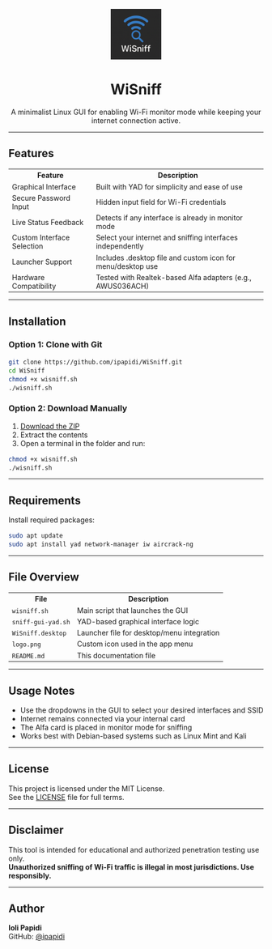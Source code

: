 <p align="center">
  <img src="logo.png" width="100" alt="WiSniff logo">
</p>

<h1 align="center">WiSniff</h1>

<p align="center">
  A minimalist Linux GUI for enabling Wi-Fi monitor mode while keeping your internet connection active.
</p>

---

## Features

<table>
  <tr>
    <th>Feature</th>
    <th>Description</th>
  </tr>
  <tr>
    <td>Graphical Interface</td>
    <td>Built with YAD for simplicity and ease of use</td>
  </tr>
  <tr>
    <td>Secure Password Input</td>
    <td>Hidden input field for Wi-Fi credentials</td>
  </tr>
  <tr>
    <td>Live Status Feedback</td>
    <td>Detects if any interface is already in monitor mode</td>
  </tr>
  <tr>
    <td>Custom Interface Selection</td>
    <td>Select your internet and sniffing interfaces independently</td>
  </tr>
  <tr>
    <td>Launcher Support</td>
    <td>Includes .desktop file and custom icon for menu/desktop use</td>
  </tr>
  <tr>
    <td>Hardware Compatibility</td>
    <td>Tested with Realtek-based Alfa adapters (e.g., AWUS036ACH)</td>
  </tr>
</table>

---

## Installation

### Option 1: Clone with Git

```bash
git clone https://github.com/ipapidi/WiSniff.git
cd WiSniff
chmod +x wisniff.sh
./wisniff.sh
```

### Option 2: Download Manually

1. [Download the ZIP](https://github.com/ipapidi/WiSniff/archive/refs/heads/main.zip)
2. Extract the contents
3. Open a terminal in the folder and run:

```bash
chmod +x wisniff.sh
./wisniff.sh
```

---

## Requirements

Install required packages:

```bash
sudo apt update
sudo apt install yad network-manager iw aircrack-ng
```

---

## File Overview

<table>
  <tr>
    <th>File</th>
    <th>Description</th>
  </tr>
  <tr>
    <td><code>wisniff.sh</code></td>
    <td>Main script that launches the GUI</td>
  </tr>
  <tr>
    <td><code>sniff-gui-yad.sh</code></td>
    <td>YAD-based graphical interface logic</td>
  </tr>
  <tr>
    <td><code>WiSniff.desktop</code></td>
    <td>Launcher file for desktop/menu integration</td>
  </tr>
  <tr>
    <td><code>logo.png</code></td>
    <td>Custom icon used in the app menu</td>
  </tr>
  <tr>
    <td><code>README.md</code></td>
    <td>This documentation file</td>
  </tr>
</table>

---

## Usage Notes

- Use the dropdowns in the GUI to select your desired interfaces and SSID
- Internet remains connected via your internal card
- The Alfa card is placed in monitor mode for sniffing
- Works best with Debian-based systems such as Linux Mint and Kali

---

## License

This project is licensed under the MIT License.  
See the [LICENSE](LICENSE) file for full terms.

---

## Disclaimer

This tool is intended for educational and authorized penetration testing use only.  
**Unauthorized sniffing of Wi-Fi traffic is illegal in most jurisdictions. Use responsibly.**

---

## Author

**Ioli Papidi**  
GitHub: [@ipapidi](https://github.com/ipapidi)
